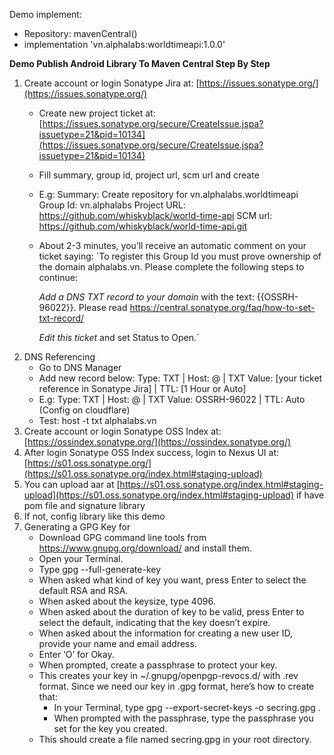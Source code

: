 Demo implement:
- Repository: mavenCentral()
- implementation 'vn.alphalabs:worldtimeapi:1.0.0'

**Demo Publish Android Library To Maven Central Step By Step**

1. Create account or login Sonatype Jira
   at: [https://issues.sonatype.org/](https://issues.sonatype.org/)
    - Create new project ticket
      at: [https://issues.sonatype.org/secure/CreateIssue.jspa?issuetype=21&pid=10134](https://issues.sonatype.org/secure/CreateIssue.jspa?issuetype=21&pid=10134)
    - Fill summary, group id, project url, scm url and create
    - E.g: Summary: Create repository for vn.alphalabs.worldtimeapi
      Group Id: vn.alphalabs
      Project URL: https://github.com/whiskyblack/world-time-api
      SCM url: https://github.com/whiskyblack/world-time-api.git
    - About 2-3 minutes, you’ll receive an automatic comment on your ticket saying:
      `To register this Group Id you must prove ownership of the domain alphalabs.vn. Please
      complete the following steps to continue:

      *Add a DNS TXT record to your
      domain* with the text: {{OSSRH-96022}}. Please read https://central.sonatype.org/faq/how-to-set-txt-record/
      
      *Edit this ticket* and set Status to Open.`
2. DNS Referencing
   - Go to DNS Manager
   - Add new record below:
     Type: TXT | Host: @ | TXT Value: [your ticket reference in Sonatype Jira] | TTL: [1 Hour or Auto]
   - E.g: Type: TXT | Host: @ | TXT Value: OSSRH-96022 | TTL: Auto (Config on cloudflare)
   - Test: host -t txt alphalabs.vn
3. Create account or login Sonatype OSS Index at: [https://ossindex.sonatype.org/](https://ossindex.sonatype.org/)
4. After login Sonatype OSS Index success, login to Nexus UI at: [https://s01.oss.sonatype.org/](https://s01.oss.sonatype.org/index.html#staging-upload)
5. You can upload aar at [https://s01.oss.sonatype.org/index.html#staging-upload](https://s01.oss.sonatype.org/index.html#staging-upload) if have pom file and signature library
6. If not, config library like this demo
7. Generating a GPG Key for 
   - Download GPG command line tools from https://www.gnupg.org/download/ and install them.
   - Open your Terminal.
   - Type gpg --full-generate-key
   - When asked what kind of key you want, press Enter to select the default RSA and RSA.
   - When asked about the keysize, type 4096.
   - When asked about the duration of key to be valid, press Enter to select the default, indicating that the key doesn’t expire.
   - When asked about the information for creating a new user ID, provide your name and email address.
   - Enter ‘O’ for Okay.
   - When prompted, create a passphrase to protect your key.
   - This creates your key in ~/.gnupg/openpgp-revocs.d/ with .rev format. Since we need our key in .gpg format, here’s how to create that:
     + In your Terminal, type gpg --export-secret-keys -o secring.gpg .
     + When prompted with the passphrase, type the passphrase you set for the key you created.
   - This should create a file named secring.gpg in your root directory.